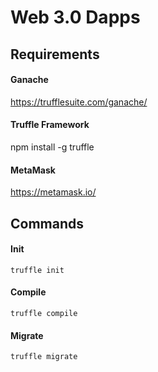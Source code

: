 # Web 3.0 Dapps


## Requirements

#### Ganache

https://trufflesuite.com/ganache/

#### Truffle Framework

npm install -g truffle

#### MetaMask

https://metamask.io/


## Commands

#### Init

`truffle init`

#### Compile

`truffle compile`

#### Migrate

`truffle migrate`


